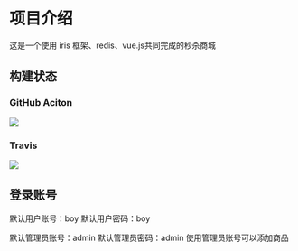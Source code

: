 # 项目介绍
这是一个使用 iris 框架、redis、vue.js共同完成的秒杀商城

## 构建状态
### GitHub Aciton
![](https://github.com/wingsjj/InfoHelper/workflows/Backend/badge.svg)

### Travis
![](https://travis-ci.org/wingsjj/gostore.svg?branch=master)

## 登录账号
默认用户账号：boy
默认用户密码：boy

默认管理员账号：admin
默认管理员密码：admin
使用管理员账号可以添加商品
